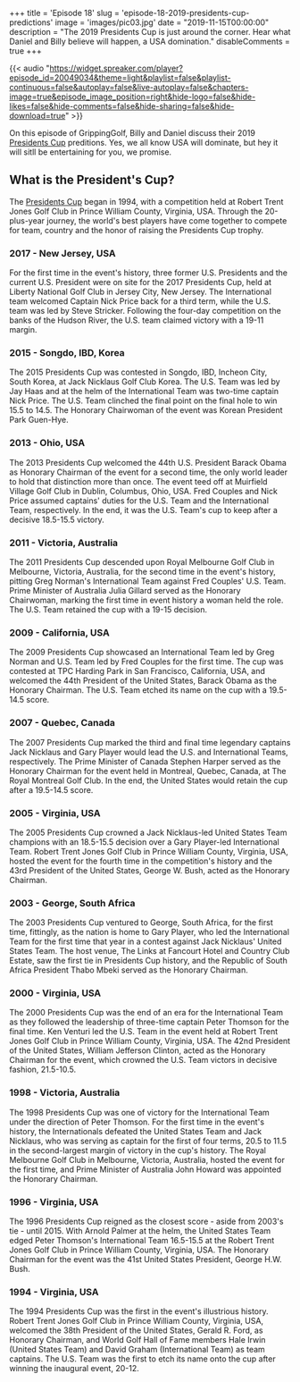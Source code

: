 +++
title = 'Episode 18'
slug = 'episode-18-2019-presidents-cup-predictions'
image = 'images/pic03.jpg'
date = "2019-11-15T00:00:00"
description = "The 2019 Presidents Cup is just around the corner. Hear what Daniel and Billy believe will happen, a USA domination."
disableComments = true
+++

{{< audio "https://widget.spreaker.com/player?episode_id=20049034&theme=light&playlist=false&playlist-continuous=false&autoplay=false&live-autoplay=false&chapters-image=true&episode_image_position=right&hide-logo=false&hide-likes=false&hide-comments=false&hide-sharing=false&hide-download=true" >}}


On this episode of GrippingGolf, Billy and Daniel discuss their 2019 [Presidents Cup](https://www.presidentscup.com/) preditions. Yes, we all know USA will dominate, but hey it will sitll be entertaining for you, we promise.

## What is the President's Cup?

The [Presidents Cup](https://www.presidentscup.com/) began in 1994, with a competition held at Robert Trent Jones Golf Club in Prince William County, Virginia, USA. Through the 20-plus-year journey, the world's best players have come together to compete for team, country and the honor of raising the Presidents Cup trophy.

### 2017 - New Jersey, USA
For the first time in the event's history, three former U.S. Presidents and the current U.S. President were on site for the 2017 Presidents Cup, held at Liberty National Golf Club in Jersey City, New Jersey. The International team welcomed Captain Nick Price back for a third term, while the U.S. team was led by Steve Stricker. Following the four-day competition on the banks of the Hudson River, the U.S. team claimed victory with a 19-11 margin.

### 2015 - Songdo, IBD, Korea
The 2015 Presidents Cup was contested in Songdo, IBD, Incheon City, South Korea, at Jack Nicklaus Golf Club Korea. The U.S. Team was led by Jay Haas and at the helm of the International Team was two-time captain Nick Price. The U.S. Team clinched the final point on the final hole to win 15.5 to 14.5. The Honorary Chairwoman of the event was Korean President Park Guen-Hye.

### 2013 - Ohio, USA
The 2013 Presidents Cup welcomed the 44th U.S. President Barack Obama as Honorary Chairman of the event for a second time, the only world leader to hold that distinction more than once. The event teed off at Muirfield Village Golf Club in Dublin, Columbus, Ohio, USA. Fred Couples and Nick Price assumed captains' duties for the U.S. Team and the International Team, respectively. In the end, it was the U.S. Team's cup to keep after a decisive 18.5-15.5 victory.

### 2011 - Victoria, Australia
The 2011 Presidents Cup descended upon Royal Melbourne Golf Club in Melbourne, Victoria, Australia, for the second time in the event's history, pitting Greg Norman's International Team against Fred Couples' U.S. Team. Prime Minister of Australia Julia Gillard served as the Honorary Chairwoman, marking the first time in event history a woman held the role. The U.S. Team retained the cup with a 19-15 decision.

### 2009 - California, USA
The 2009 Presidents Cup showcased an International Team led by Greg Norman and U.S. Team led by Fred Couples for the first time. The cup was contested at TPC Harding Park in San Francisco, California, USA, and welcomed the 44th President of the United States, Barack Obama as the Honorary Chairman. The U.S. Team etched its name on the cup with a 19.5-14.5 score.

### 2007 - Quebec, Canada
The 2007 Presidents Cup marked the third and final time legendary captains Jack Nicklaus and Gary Player would lead the U.S. and International Teams, respectively. The Prime Minister of Canada Stephen Harper served as the Honorary Chairman for the event held in Montreal, Quebec, Canada, at The Royal Montreal Golf Club. In the end, the United States would retain the cup after a 19.5-14.5 score.

### 2005 - Virginia, USA
The 2005 Presidents Cup crowned a Jack Nicklaus-led United States Team champions with an 18.5-15.5 decision over a Gary Player-led International Team. Robert Trent Jones Golf Club in Prince William County, Virginia, USA, hosted the event for the fourth time in the competition's history and the 43rd President of the United States, George W. Bush, acted as the Honorary Chairman.

### 2003 - George, South Africa
The 2003 Presidents Cup ventured to George, South Africa, for the first time, fittingly, as the nation is home to Gary Player, who led the International Team for the first time that year in a contest against Jack Nicklaus' United States Team. The host venue, The Links at Fancourt Hotel and Country Club Estate, saw the first tie in Presidents Cup history, and the Republic of South Africa President Thabo Mbeki served as the Honorary Chairman.

### 2000 - Virginia, USA
The 2000 Presidents Cup was the end of an era for the International Team as they followed the leadership of three-time captain Peter Thomson for the final time. Ken Venturi led the U.S. Team in the event held at Robert Trent Jones Golf Club in Prince William County, Virginia, USA. The 42nd President of the United States, William Jefferson Clinton, acted as the Honorary Chairman for the event, which crowned the U.S. Team victors in decisive fashion, 21.5-10.5.

### 1998 - Victoria, Australia
The 1998 Presidents Cup was one of victory for the International Team under the direction of Peter Thomson. For the first time in the event's history, the Internationals defeated the United States Team and Jack Nicklaus, who was serving as captain for the first of four terms, 20.5 to 11.5 in the second-largest margin of victory in the cup's history. The Royal Melbourne Golf Club in Melbourne, Victoria, Australia, hosted the event for the first time, and Prime Minister of Australia John Howard was appointed the Honorary Chairman.

### 1996 - Virginia, USA
The 1996 Presidents Cup reigned as the closest score - aside from 2003's tie - until 2015. With Arnold Palmer at the helm, the United States Team edged Peter Thomson's International Team 16.5-15.5 at the Robert Trent Jones Golf Club in Prince William County, Virginia, USA. The Honorary Chairman for the event was the 41st United States President, George H.W. Bush.

### 1994 - Virginia, USA
The 1994 Presidents Cup was the first in the event's illustrious history. Robert Trent Jones Golf Club in Prince William County, Virginia, USA, welcomed the 38th President of the United States, Gerald R. Ford, as Honorary Chairman, and World Golf Hall of Fame members Hale Irwin (United States Team) and David Graham (International Team) as team captains. The U.S. Team was the first to etch its name onto the cup after winning the inaugural event, 20-12.

